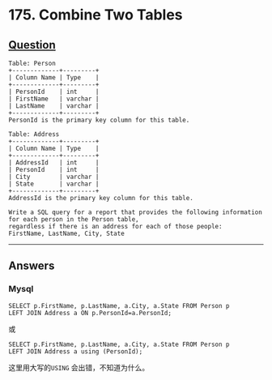 # 175. Combine Two Tables

## [Question](https://leetcode.com/problems/duplicate-emails/)
```
Table: Person
+-------------+---------+
| Column Name | Type    |
+-------------+---------+
| PersonId    | int     |
| FirstName   | varchar |
| LastName    | varchar |
+-------------+---------+
PersonId is the primary key column for this table.

Table: Address
+-------------+---------+
| Column Name | Type    |
+-------------+---------+
| AddressId   | int     |
| PersonId    | int     |
| City        | varchar |
| State       | varchar |
+-------------+---------+
AddressId is the primary key column for this table.

Write a SQL query for a report that provides the following information for each person in the Person table, 
regardless if there is an address for each of those people:
FirstName, LastName, City, State
```

---

## Answers
### Mysql
```
SELECT p.FirstName, p.LastName, a.City, a.State FROM Person p 
LEFT JOIN Address a ON p.PersonId=a.PersonId;
```
或
```
SELECT p.FirstName, p.LastName, a.City, a.State FROM Person p 
LEFT JOIN Address a using (PersonId);
```

这里用大写的`USING` 会出错，不知道为什么。